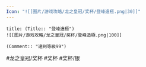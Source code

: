 ```yaml
---
Icon: "![[图片/游戏攻略/龙之皇冠/奖杯/登峰造極.png|30]]"
---
```

```ad-common-silver-trophy
title: (Title:: "登峰造極")
![[图片/游戏攻略/龙之皇冠/奖杯/登峰造極.png|100]]

(Comment:: "達到等級99")
```

#龙之皇冠/奖杯 #奖杯 #奖杯/银
